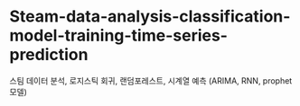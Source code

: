 # Steam-data-analysis-classification-model-training-time-series-prediction
스팀 데이터 분석, 로지스틱 회귀, 랜덤포레스트, 시계열 예측 (ARIMA, RNN, prophet 모델)
